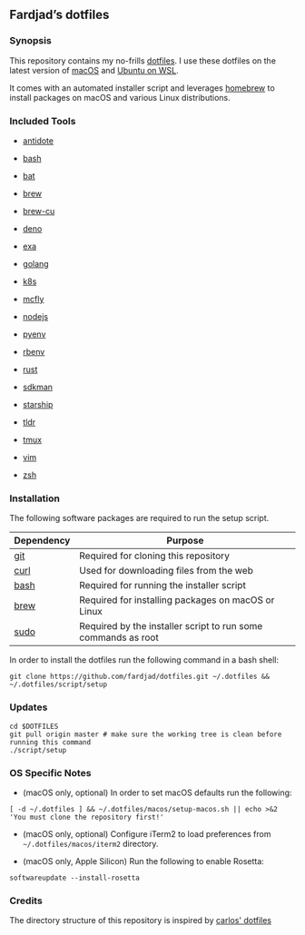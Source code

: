 <div id="header">

</div>

<div id="content">

<div class="sect1">

## Fardjad’s dotfiles

<div class="sectionbody">

<div class="sect2">

### Synopsis

<div class="paragraph">

This repository contains my no-frills [dotfiles](https://wiki.archlinux.org/title/Dotfiles). I use these dotfiles on the latest version of [macOS](https://www.apple.com/macos) and [Ubuntu on WSL](https://ubuntu.com/wsl).

</div>

<div class="paragraph">

It comes with an automated installer script and leverages [homebrew](https://brew.sh) to install packages on macOS and various Linux distributions.

</div>

</div>

<div class="sect2">

### Included Tools

<div id="header">

</div>

<div id="content">

<div id="preamble">

<div class="sectionbody">

<div class="ulist">

- [antidote](/antidote)

- [bash](/bash)

- [bat](/bat)

- [brew](/brew)

- [brew-cu](/brew-cu)

- [deno](/deno)

- [exa](/exa)

- [golang](/golang)

- [k8s](/k8s)

- [mcfly](/mcfly)

- [nodejs](/nodejs)

- [pyenv](/pyenv)

- [rbenv](/rbenv)

- [rust](/rust)

- [sdkman](/sdkman)

- [starship](/starship)

- [tldr](/tldr)

- [tmux](/tmux)

- [vim](/vim)

- [zsh](/zsh)

</div>

</div>

</div>

</div>

</div>

<div class="sect2">

### Installation

<div class="paragraph">

The following software packages are required to run the setup script.

</div>

| Dependency                                | Purpose                                                       |
| ----------------------------------------- | ------------------------------------------------------------- |
| [git](https://git-scm.com)                | Required for cloning this repository                          |
| [curl](https://curl.haxx.se)              | Used for downloading files from the web                       |
| [bash](https://www.gnu.org/software/bash) | Required for running the installer script                     |
| [brew](https://brew.sh)                   | Required for installing packages on macOS or Linux            |
| [sudo](https://www.sudo.ws)               | Required by the installer script to run some commands as root |

<div class="paragraph">

In order to install the dotfiles run the following command in a bash shell:

</div>

<div class="listingblock">

<div class="content">

```highlight
git clone https://github.com/fardjad/dotfiles.git ~/.dotfiles && ~/.dotfiles/script/setup
```

</div>

</div>

</div>

<div class="sect2">

### Updates

<div class="listingblock">

<div class="content">

```highlight
cd $DOTFILES
git pull origin master # make sure the working tree is clean before running this command
./script/setup
```

</div>

</div>

</div>

<div class="sect2">

### OS Specific Notes

<div class="ulist">

- (macOS only, optional) In order to set macOS defaults run the following:

</div>

<div class="listingblock">

<div class="content">

```highlight
[ -d ~/.dotfiles ] && ~/.dotfiles/macos/setup-macos.sh || echo >&2 'You must clone the repository first!'
```

</div>

</div>

<div class="ulist">

- (macOS only, optional) Configure iTerm2 to load preferences from `~/.dotfiles/macos/iterm2` directory.

- (macOS only, Apple Silicon) Run the following to enable Rosetta:

</div>

<div class="listingblock">

<div class="content">

```highlight
softwareupdate --install-rosetta
```

</div>

</div>

</div>

<div class="sect2">

### Credits

<div class="paragraph">

The directory structure of this repository is inspired by [carlos' dotfiles](https://github.com/caarlos0/dotfiles)

</div>

</div>

</div>

</div>

</div>
